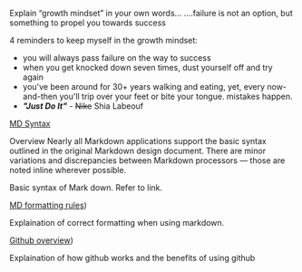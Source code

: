Explain “growth mindset” in your own words...
....failure is not an option, but something to propel you towards success

4 reminders to keep myself in the growth mindset:
* you will always pass failure on the way to success
* when you get knocked down seven times, dust yourself off and try again
* you've been around for 30+ years walking and eating, yet, every now-and-then you'll trip over your feet or bite your tongue. mistakes happen.
* ***"Just Do It"*** - ~~Nike~~ Shia Labeouf

[MD Syntax](https://www.markdownguide.org/basic-syntax/)

Overview Nearly all Markdown applications support the basic syntax outlined in the original Markdown design document. There are minor variations and discrepancies between Markdown processors — those are noted inline wherever possible.

Basic syntax of Mark down. Refer to link.

[MD formatting rules](https://docs.github.com/en/get-started/writing-on-github/getting-started-with-writing-and-formatting-on-github/basic-writing-and-formatting-syntax))

Explaination of correct formatting when using markdown.

[Github overview](https://pages.github.com/))

Explaination of how github works and the benefits of using github
